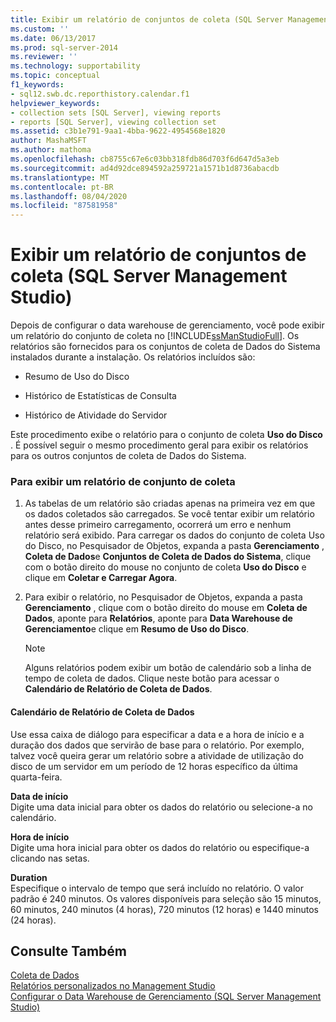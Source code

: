 ```yaml
---
title: Exibir um relatório de conjuntos de coleta (SQL Server Management Studio) | Microsoft Docs
ms.custom: ''
ms.date: 06/13/2017
ms.prod: sql-server-2014
ms.reviewer: ''
ms.technology: supportability
ms.topic: conceptual
f1_keywords:
- sql12.swb.dc.reporthistory.calendar.f1
helpviewer_keywords:
- collection sets [SQL Server], viewing reports
- reports [SQL Server], viewing collection set
ms.assetid: c3b1e791-9aa1-4bba-9622-4954568e1820
author: MashaMSFT
ms.author: mathoma
ms.openlocfilehash: cb8755c67e6c03bb318fdb86d703f6d647d5a3eb
ms.sourcegitcommit: ad4d92dce894592a259721a1571b1d8736abacdb
ms.translationtype: MT
ms.contentlocale: pt-BR
ms.lasthandoff: 08/04/2020
ms.locfileid: "87581958"
---
```

# <a name="view-a-collection-set-report-sql-server-management-studio"></a>Exibir um relatório de conjuntos de coleta (SQL Server Management Studio)
  Depois de configurar o data warehouse de gerenciamento, você pode exibir um relatório do conjunto de coleta no [!INCLUDE[ssManStudioFull](../../includes/ssmanstudiofull-md.md)]. Os relatórios são fornecidos para os conjuntos de coleta de Dados do Sistema instalados durante a instalação. Os relatórios incluídos são:  
  
-   Resumo de Uso do Disco  
  
-   Histórico de Estatísticas de Consulta  
  
-   Histórico de Atividade do Servidor  
  
 Este procedimento exibe o relatório para o conjunto de coleta **Uso do Disco** . É possível seguir o mesmo procedimento geral para exibir os relatórios para os outros conjuntos de coleta de Dados do Sistema.  
  
### <a name="to-view-a-collection-set-report"></a>Para exibir um relatório de conjunto de coleta  
  
1.  As tabelas de um relatório são criadas apenas na primeira vez em que os dados coletados são carregados. Se você tentar exibir um relatório antes desse primeiro carregamento, ocorrerá um erro e nenhum relatório será exibido. Para carregar os dados do conjunto de coleta Uso do Disco, no Pesquisador de Objetos, expanda a pasta **Gerenciamento** , **Coleta de Dados**e **Conjuntos de Coleta de Dados do Sistema**, clique com o botão direito do mouse no conjunto de coleta **Uso do Disco** e clique em **Coletar e Carregar Agora**.  
  
2.  Para exibir o relatório, no Pesquisador de Objetos, expanda a pasta **Gerenciamento** , clique com o botão direito do mouse em **Coleta de Dados**, aponte para **Relatórios**, aponte para **Data Warehouse de Gerenciamento**e clique em **Resumo de Uso do Disco**.  
  
    > [!NOTE]  
    >  Alguns relatórios podem exibir um botão de calendário sob a linha de tempo de coleta de dados. Clique neste botão para acessar o **Calendário de Relatório de Coleta de Dados**.  
  
#### <a name="data-collection-report-calendar"></a>Calendário de Relatório de Coleta de Dados  
 Use essa caixa de diálogo para especificar a data e a hora de início e a duração dos dados que servirão de base para o relatório. Por exemplo, talvez você queira gerar um relatório sobre a atividade de utilização do disco de um servidor em um período de 12 horas específico da última quarta-feira.  
  
 **Data de início**  
 Digite uma data inicial para obter os dados do relatório ou selecione-a no calendário.  
  
 **Hora de início**  
 Digite uma hora inicial para obter os dados do relatório ou especifique-a clicando nas setas.  
  
 **Duration**  
 Especifique o intervalo de tempo que será incluído no relatório. O valor padrão é 240 minutos. Os valores disponíveis para seleção são 15 minutos, 60 minutos, 240 minutos (4 horas), 720 minutos (12 horas) e 1440 minutos (24 horas).  
  
## <a name="see-also"></a>Consulte Também  
 [Coleta de Dados](data-collection.md)   
 [Relatórios personalizados no Management Studio](../../ssms/object/custom-reports-in-management-studio.md)   
 [Configurar o Data Warehouse de Gerenciamento &#40;SQL Server Management Studio&#41;](configure-the-management-data-warehouse-sql-server-management-studio.md)  
  
  
